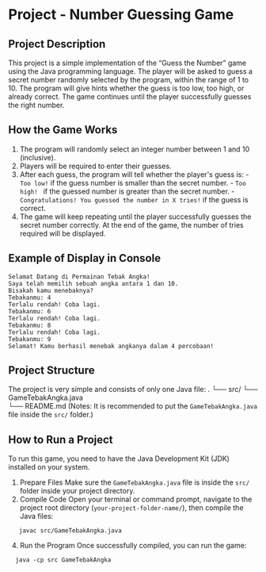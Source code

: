 # Project - Number Guessing Game
## Project Description
   This project is a simple implementation of the “Guess the Number” game using the Java programming language. The player will be asked to guess a secret number    randomly selected by the program, within the range of 1 to 10. The program will give hints whether the guess is too low, too high, or already correct. The game continues until the player successfully guesses the right number.
## How the Game Works
   1.	The program will randomly select an integer number between 1 and 10 (inclusive). 
   2.	Players will be required to enter their guesses. 
   3.	After each guess, the program will tell whether the player's guess is: 
      - `Too low!` if the guess number is smaller than the secret number. 
      - `Too high! ` if the guessed number is greater than the secret number. 
      - `Congratulations! You guessed the number in X tries!` if the guess is correct. 
   4.	The game will keep repeating until the player successfully guesses the secret number correctly. At the end of the game, the number of tries required will be displayed.
## Example of Display in Console
```
Selamat Datang di Permainan Tebak Angka!
Saya telah memilih sebuah angka antara 1 dan 10.
Bisakah kamu menebaknya?
Tebakanmu: 4
Terlalu rendah! Coba lagi.
Tebakanmu: 6
Terlalu rendah! Coba lagi.
Tebakanmu: 8
Terlalu rendah! Coba lagi.
Tebakanmu: 9
Selamat! Kamu berhasil menebak angkanya dalam 4 percobaan!
```
## Project Structure
The project is very simple and consists of only one Java file:
. 
└── src/ 
    └── GameTebakAngka.java 	
└── README.md
(Notes: It is recommended to put the `GameTebakAngka.java` file inside the `src/` folder.)
## How to Run a Project
To run this game, you need to have the Java Development Kit (JDK) installed on your system.
   1.	Prepare Files
      Make sure the `GameTebakAngka.java` file is inside the `src/` folder inside your project directory.
   2.	Compile Code
      Open your terminal or command prompt, navigate to the project root directory (`your-project-folder-name/`), then compile the Java files:
     	
 	   javac src/GameTebakAngka.java
      
   4.	Run the Program
      Once successfully compiled, you can run the game:
     	
      java -cp src GameTebakAngka
 	   
